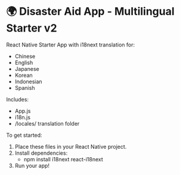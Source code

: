 # 🌍 Disaster Aid App - Multilingual Starter v2

React Native Starter App with i18next translation for:
- Chinese
- English
- Japanese
- Korean
- Indonesian
- Spanish

Includes:
- App.js
- i18n.js
- /locales/ translation folder

To get started:
1. Place these files in your React Native project.
2. Install dependencies:
   - npm install i18next react-i18next
3. Run your app!
